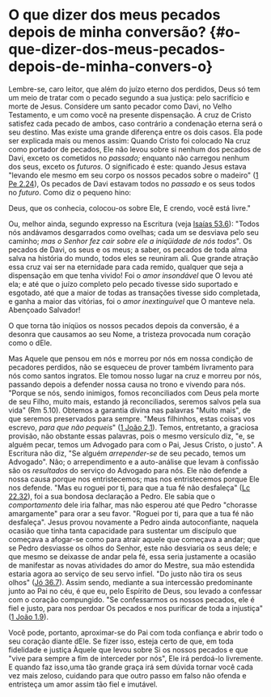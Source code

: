 # O que dizer dos meus pecados depois de minha conversão? {#o-que-dizer-dos-meus-pecados-depois-de-minha-convers-o}

Lembre-se, caro leitor, que além do juízo eterno dos perdidos, Deus só tem um meio de tratar com o pecado segundo a sua justiça: pelo sacrifício e morte de Jesus. Considere um santo pecador como Davi, no Velho Testamento, e um como você na presente dispensação. A cruz de Cristo satisfez cada pecado de ambos, caso contrário a condenação eterna será o seu destino. Mas existe uma grande diferença entre os dois casos. Ela pode ser explicada mais ou menos assim: Quando Cristo foi colocado Na cruz como portador de pecados, Ele não levou sobre si nenhum dos pecados de Davi, exceto os cometidos no _passado;_ enquanto não carregou nenhum dos seus, exceto os _futuros_. O significado é este: quando Jesus estava &quot;levando ele mesmo em seu corpo os nossos pecados sobre o madeiro&quot; ([1 Pe 2.24](http://bibliaonline.com.br/acf/1pe/2/24)), Os pecados de Davi estavam todos no _passado_ e os seus todos no _futuro_. Como diz o pequeno hino:

Deus, que os conhecia, colocou-os sobre Ele, E crendo, você está livre.&quot;

Ou, melhor ainda, segundo expresso na Escritura (veja [Isaías 53.6](http://bibliaonline.com.br/acf/is/53/6)): &quot;Todos nós andávamos desgarrados como ovelhas; cada um se desviava pelo seu caminho; _mas o Senhor fez cair sobre ele a iniqüidade de nós todos_&quot;. Os pecados de Davi, os seus e os meus; a saber, os pecados de toda alma salva na história do mundo, todos eles se reuniram ali. Que grande atração essa cruz vai ser na eternidade para cada remido, qualquer que seja a dispensação em que tenha vivido! Foi o _amor insondável_ que O levou até ela; e até que o juízo completo pelo pecado tivesse sido suportado e esgotado, até que a maior de todas as transações tivesse sido completada, e ganha a maior das vitórias, foi o _amor inextinguível_ que O manteve nela. Abençoado Salvador!

O que torna tão iníqüos os nossos pecados depois da conversão, é a desonra que causamos ao seu Nome, a tristeza provocada num coração como o dEle.

Mas Aquele que pensou em nós e morreu por nós em nossa condição de pecadores perdidos, não se esqueceu de prover também livramento para nós como santos ingratos. Ele tomou nosso lugar na cruz e morreu por nós, passando depois a defender nossa causa no trono e vivendo para nós. &quot;Porque se nós, sendo inimigos, fomos reconciliados com Deus pela morte de seu Filho, muito mais, estando já reconciliados, seremos salvos pela sua vida&quot; (Rm 5.10). Obtemos a garantia divina nas palavras &quot;Muito mais&quot;, de que seremos preservados para sempre. &quot;Meus filhinhos, estas coisas vos escrevo, _para que não pequeis_&quot; ([1 João 2.1](http://bibliaonline.com.br/acf/1jo/2/1)). Temos, entretanto, a graciosa provisão, não obstante essas palavras, pois o mesmo versículo diz, &quot;e, se alguém pecar, temos um Advogado para com o Pai, Jesus Cristo, o justo&quot;. A Escritura não diz, &quot;Se alguém _arrepender-se_ de seu pecado, temos um Advogado&quot;. Não; o arrependimento e a auto-análise que levam à confissão são os _resultados_ do serviço do Advogado para nós. Ele não defende a nossa causa porque nos entristecemos; mas nos entristecemos porque Ele nos defende. &quot;Mas eu roguei por ti, para que a tua fé não desfaleça&quot; ([Lc 22.32](http://bibliaonline.com.br/acf/lc/22/32)), foi a sua bondosa declaração a Pedro. Ele sabia que o _comportamento_ dele iria falhar, mas não esperou até que Pedro &quot;chorasse amargamente&quot; para orar a seu favor. &quot;Roguei por ti, para que a tua fé não desfaleça&quot;. Jesus provou novamente a Pedro ainda autoconfiante, naquela ocasião que tinha tanta capacidade para sustentar um discípulo que começava a afogar-se como para atrair aquele que começava a andar; que se Pedro desviasse os olhos do Senhor, este não desviaria os seus dele; e que mesmo se deixasse de andar pela fé, essa seria justamente a ocasião de manifestar as novas atividades do amor do Mestre, sua mão estendida estaria agora ao serviço de seu servo infiel. &quot;Do justo não tira os seus olhos&quot; ([Jó 36.7](http://bibliaonline.com.br/acf/jó/36/7)). Assim sendo, mediante a sua intercessão predominante junto ao Pai no céu, é que eu, pelo Espírito de Deus, sou levado a confessar com o coração compungido. &quot;Se confessarmos os nossos pecados, ele é fiel e justo, para nos perdoar Os pecados e nos purificar de toda a injustiça&quot; ([1 João 1.9](http://bibliaonline.com.br/acf/1jo/1/9)).

Você pode, portanto, aproximar-se do Pai com toda confiança e abrir todo o seu coração diante dEle. Se fizer isso, esteja certo de que, em toda fidelidade e justiça Àquele que levou sobre Si os nossos pecados e que &quot;vive para sempre a fim de interceder por nós&quot;, Ele irá perdoá-lo livremente. E quando faz isso,uma tão grande graça irá sem dúvida tornar você cada vez mais zeloso, cuidando para que outro passo em falso não ofenda e entristeça um amor assim tão fiel e imutável.
